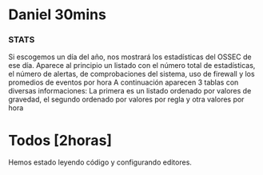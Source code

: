 # Daniel 30mins

### STATS
Si escogemos un día del año, nos mostrará los estadísticas del OSSEC de ese día.
Aparece al principio un listado con el número total de estadísticas, el número de alertas, de comprobaciones del sistema, uso de firewall y los promedios de eventos por hora
A continuación aparecen 3 tablas con diversas informaciones: La primera es un listado ordenado por valores de gravedad, el segundo ordenado por valores por regla y otra valores por hora

# Todos [2horas]

Hemos estado leyendo código y configurando editores.
